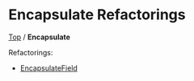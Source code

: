 # Encapsulate Refactorings

[Top](../) / **Encapsulate**

Refactorings:

* [EncapsulateField](EncapsulateField.md)